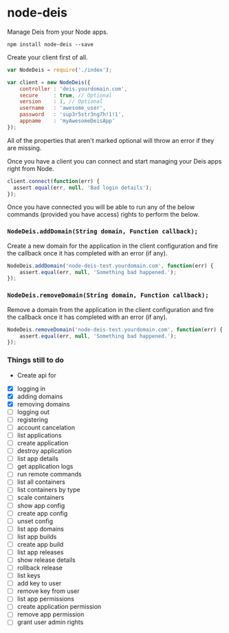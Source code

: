 node-deis
=========

Manage Deis from your Node apps.

`npm install node-deis --save`

Create your client first of all.

```js
var NodeDeis = require('./index');

var client = new NodeDeis({
    controller : 'deis.yourdomain.com',
    secure     : true, // Optional
    version    : 1, // Optional
    username   : 'awesome_user',
    password   : 'sup3r5str3ng7h!1!1',
    appname    : 'myAwesomeDeisApp'
});
```

All of the properties that aren't marked optional will throw an error if they are missing.

Once you have a client you can connect and start managing your Deis apps right from Node.

```js
client.connect(function(err) {
  assert.equal(err, null, 'Bad login details');
});
```

Once you have connected you will be able to run any of the below commands (provided you have access)
rights to perform the below.

### `NodeDeis.addDomain(String domain, Function callback);`
Create a new domain for the application in the client configuration and fire the callback once
it has completed with an error (if any).

```js
NodeDeis.addDomain('node-deis-test.yourdomain.com', function(err) {
    assert.equal(err, null, 'Something bad happened.');
});
```

### `NodeDeis.removeDomain(String domain, Function callback);`
Remove a domain from the application in the client configuration and fire the callback once
it has completed with an error (if any).

```js
NodeDeis.removeDomain('node-deis-test.yourdomain.com', function(err) {
    assert.equal(err, null, 'Something bad happened.');
});
```

### Things still to do

-  Create api for
- [x] logging in
- [x] adding domains
- [x] removing domains
- [ ] logging out
- [ ] registering
- [ ] account cancelation
- [ ] list applications
- [ ] create application
- [ ] destroy application
- [ ] list app details
- [ ] get application logs
- [ ] run remote commands
- [ ] list all containers
- [ ] list containers by type
- [ ] scale containers
- [ ] show app config
- [ ] create app config
- [ ] unset config
- [ ] list app domains
- [ ] list app builds
- [ ] create app build
- [ ] list app releases
- [ ] show release details
- [ ] rollback release
- [ ] list keys
- [ ] add key to user
- [ ] remove key from user
- [ ] list app permissions
- [ ] create application permission
- [ ] remove app permission
- [ ] grant user admin rights